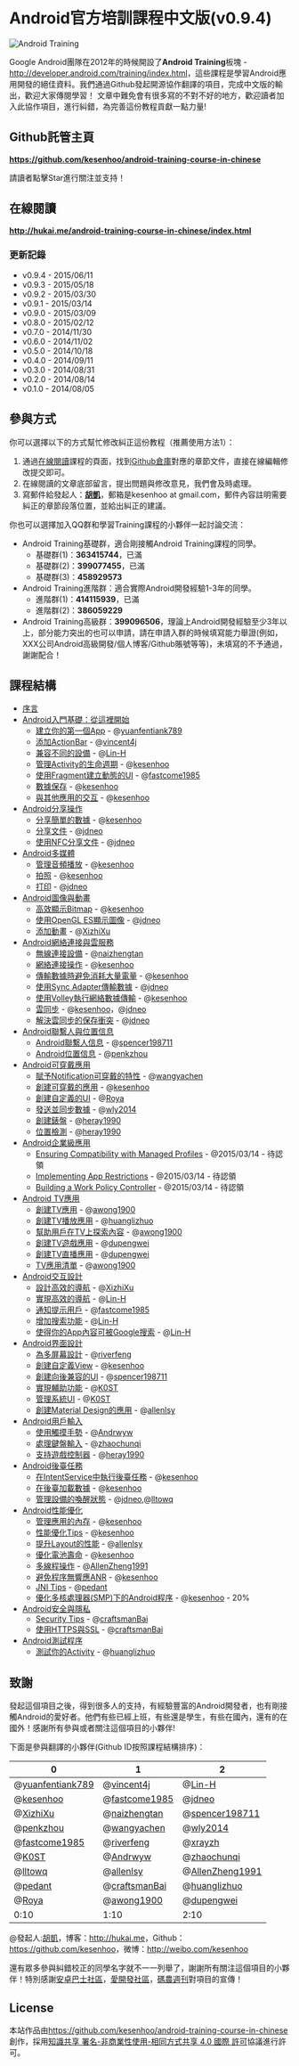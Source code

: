 # Android官方培訓課程中文版(v0.9.4)

![Android Training](android_training.jpg)

Google Android團隊在2012年的時候開設了**Android Training**板塊 - <http://developer.android.com/training/index.html>，這些課程是學習Android應用開發的絕佳資料。我們通過Github發起開源協作翻譯的項目，完成中文版的輸出，歡迎大家傳閱學習！
文章中難免會有很多寫的不對不好的地方，歡迎讀者加入此協作項目，進行糾錯，為完善這份教程貢獻一點力量!

## Github託管主頁

**<https://github.com/kesenhoo/android-training-course-in-chinese>**

請讀者點擊Star進行關注並支持！

## 在線閱讀

**<http://hukai.me/android-training-course-in-chinese/index.html>**

### 更新記錄
* v0.9.4 - 2015/06/11
* v0.9.3 - 2015/05/18
* v0.9.2 - 2015/03/30
* v0.9.1 - 2015/03/14
* v0.9.0 - 2015/03/09
* v0.8.0 - 2015/02/12
* v0.7.0 - 2014/11/30
* v0.6.0 - 2014/11/02
* v0.5.0 - 2014/10/18
* v0.4.0 - 2014/09/11
* v0.3.0 - 2014/08/31
* v0.2.0 - 2014/08/14
* v0.1.0 - 2014/08/05

## 參與方式

你可以選擇以下的方式幫忙修改糾正這份教程（推薦使用方法1）：

1. 通過[在線閱讀](http://hukai.me/android-training-course-in-chinese/index.html)課程的頁面，找到[Github倉庫](https://github.com/kesenhoo/android-training-course-in-chinese)對應的章節文件，直接在線編輯修改提交即可。
2. 在線閱讀的文章底部留言，提出問題與修改意見，我們會及時處理。
3. 寫郵件給發起人：**[胡凱](http://hukai.me)**，郵箱是kesenhoo at gmail.com，郵件內容註明需要糾正的章節段落位置，並給出糾正的建議。

你也可以選擇加入QQ群和學習Training課程的小夥伴一起討論交流：

* Android Training基礎群，適合剛接觸Android Training課程的同學。
    * 基礎群(1)：**363415744**，已滿
    * 基礎群(2)：**399077455**，已滿
    * 基礎群(3)：**458929573**
* Android Training進階群：適合實際Android開發經驗1-3年的同學。
    * 進階群(1)：**414115939**，已滿
    * 進階群(2)：**386059229**
* Android Training高級群：**399096506**，理論上Android開發經驗至少3年以上，部分能力突出的也可以申請，請在申請入群的時候填寫能力舉證(例如，XXX公司Android高級開發/個人博客/Github賬號等等)，未填寫的不予通過，謝謝配合！

## 課程結構

* [序言](http://hukai.me/android-training-course-in-chinese/index.html)
* [Android入門基礎：從這裡開始](http://hukai.me/android-training-course-in-chinese/basics/index.html)
   * [建立你的第一個App](http://hukai.me/android-training-course-in-chinese/basics/firstapp/index.html) - @[yuanfentiank789](https://github.com/yuanfentiank789)
   * [添加ActionBar](http://hukai.me/android-training-course-in-chinese/basics/actionbar/index.html) - @[vincent4j](https://github.com/vincent4j)
   * [兼容不同的設備](http://hukai.me/android-training-course-in-chinese/basics/supporting-devices/index.html) - @[Lin-H](https://github.com/Lin-H)
   * [管理Activity的生命週期](http://hukai.me/android-training-course-in-chinese/basics/activity-lifecycle/index.html) - @[kesenhoo](https://github.com/kesenhoo)
   * [使用Fragment建立動態的UI](http://hukai.me/android-training-course-in-chinese/basics/fragments/index.html) - @[fastcome1985](https://github.com/fastcome1985)
   * [數據保存](http://hukai.me/android-training-course-in-chinese/basics/data-storage/index.html) - @[kesenhoo](https://github.com/kesenhoo)
   * [與其他應用的交互](http://hukai.me/android-training-course-in-chinese/basics/intents/index.html) - @[kesenhoo](https://github.com/kesenhoo)
* [Android分享操作](http://hukai.me/android-training-course-in-chinese/building-content-sharing.html)
   * [分享簡單的數據](http://hukai.me/android-training-course-in-chinese/content-sharing/sharing/index.html) - @[kesenhoo](https://github.com/kesenhoo)
   * [分享文件](http://hukai.me/android-training-course-in-chinese/content-sharing/secure-file-sharing/index.html) - @[jdneo](https://github.com/jdneo)
   * [使用NFC分享文件](http://hukai.me/android-training-course-in-chinese/content-sharing/beam-files/index.html) - @[jdneo](https://github.com/jdneo)
* [Android多媒體](http://hukai.me/android-training-course-in-chinese/building-multimedia.html)
   * [管理音頻播放](http://hukai.me/android-training-course-in-chinese/multimedia/audio/index.html) - @[kesenhoo](https://github.com/kesenhoo)
   * [拍照](http://hukai.me/android-training-course-in-chinese/multimedia/camera/index.html) - @[kesenhoo](https://github.com/kesenhoo)
   * [打印](http://hukai.me/android-training-course-in-chinese/multimedia/printing/index.html) - @[jdneo](https://github.com/jdneo)
* [Android圖像與動畫](http://hukai.me/android-training-course-in-chinese/building-graphics.html)
   * [高效顯示Bitmap](http://hukai.me/android-training-course-in-chinese/graphics/displaying-bitmaps/index.html) - @[kesenhoo](https://github.com/kesenhoo)
   * [使用OpenGL ES顯示圖像](http://hukai.me/android-training-course-in-chinese/graphics/opengl/index.html) - @[jdneo](https://github.com/jdneo)
   * [添加動畫](http://hukai.me/android-training-course-in-chinese/animations/index.html) - @[XizhiXu](https://github.com/XizhiXu)
* [Android網絡連接與雲服務](http://hukai.me/android-training-course-in-chinese/building-connectivity.html)
   * [無線連接設備](http://hukai.me/android-training-course-in-chinese/connectivity/connect-devices-wireless/index.html) - @[naizhengtan](https://github.com/naizhengtan)
   * [網絡連接操作](http://hukai.me/android-training-course-in-chinese/connectivity/network-ops/index.html) - @[kesenhoo](https://github.com/kesenhoo)
   * [傳輸數據時避免消耗大量電量](http://hukai.me/android-training-course-in-chinese/connectivity/efficient-downloads/index.html) - @[kesenhoo](https://github.com/kesenhoo)
   * [使用Sync Adapter傳輸數據](http://hukai.me/android-training-course-in-chinese/connectivity/sync-adapters/index.html) - @[jdneo](https://github.com/jdneo)
   * [使用Volley執行網絡數據傳輸](http://hukai.me/android-training-course-in-chinese/connectivity/volley/index.html) - @[kesenhoo](https://github.com/kesenhoo)
   * [雲同步](http://hukai.me/android-training-course-in-chinese/cloud/cloudsync/index.html) - @[kesenhoo](https://github.com/kesenhoo)，@[jdneo](https://github.com/jdneo)
   * [解決雲同步的保存衝突](http://hukai.me/android-training-course-in-chinese/cloud/cloudsave/index.html) - @[jdneo](https://github.com/jdneo)
* [Android聯繫人與位置信息](http://hukai.me/android-training-course-in-chinese/building-userinfo.html)
   * [Android聯繫人信息](http://hukai.me/android-training-course-in-chinese/contacts-provider/index.html) - @[spencer198711](https://github.com/spencer198711)
   * [Android位置信息](http://hukai.me/android-training-course-in-chinese/location/index.html) - @[penkzhou](https://github.com/penkzhou)
* [Android可穿戴應用](http://hukai.me/android-training-course-in-chinese/building-wearables.html)
   * [賦予Notification可穿戴的特性](http://hukai.me/android-training-course-in-chinese/wearables/notifications/index.html) - @[wangyachen](https://github.com/wangyachen)
   * [創建可穿戴的應用](http://hukai.me/android-training-course-in-chinese/wearables/apps/index.html) - @[kesenhoo](https://github.com/kesenhoo)
   * [創建自定義的UI](http://hukai.me/android-training-course-in-chinese/wearables/ui/index.html) - @[Roya](https://github.com/RoyaAoki)
   * [發送並同步數據](http://hukai.me/android-training-course-in-chinese/wearables/data-layer/index.html) - @[wly2014](https://github.com/wly2014)
   * [創建錶盤](http://hukai.me/android-training-course-in-chinese/wearables/watch-faces/index.html) - @[heray1990](https://github.com/heray1990)
   * [位置檢測](http://hukai.me/android-training-course-in-chinese/wearables/location/wear-location-detection.html) - @[heray1990](https://github.com/heray1990)
* [Android企業級應用](http://hukai.me/android-training-course-in-chinese/enterprise/index.html)
   * [Ensuring Compatibility with Managed Profiles](http://hukai.me/android-training-course-in-chinese/enterprise/app-compatibility.html) - @2015/03/14 - 待認領
   * [Implementing App Restrictions](http://hukai.me/android-training-course-in-chinese/enterprise/app-restrictions.html) - @2015/03/14 - 待認領
   * [Building a Work Policy Controller](http://hukai.me/android-training-course-in-chinese/enterprise/work-policy-ctrl.html) - @2015/03/14 - 待認領
* [Android TV應用](http://hukai.me/android-training-course-in-chinese/building-tv.html)
   * [創建TV應用](http://hukai.me/android-training-course-in-chinese/tv/start/index.html) - @[awong1900](https://github.com/awong1900)
   * [創建TV播放應用](http://hukai.me/android-training-course-in-chinese/tv/playback/start.html) - @[huanglizhuo](https://github.com/huanglizhuo)
   * [幫助用戶在TV上探索內容](http://hukai.me/android-training-course-in-chinese/tv/discovery/index.html) - @[awong1900](https://github.com/awong1900)
   * [創建TV遊戲應用](http://hukai.me/android-training-course-in-chinese/tv/games/index.html) - @[dupengwei](https://github.com/dupengwei)
   * [創建TV直播應用](http://hukai.me/android-training-course-in-chinese/tv/tif/index.html) - @[dupengwei](https://github.com/dupengwei)
   * [TV應用清單](http://hukai.me/android-training-course-in-chinese/tv/publishing/checklist.html) - @[awong1900](https://github.com/awong1900)
* [Android交互設計](http://hukai.me/android-training-course-in-chinese/best-ux.html)
   * [設計高效的導航](http://hukai.me/android-training-course-in-chinese/ux/design-nav/index.html) - @[XizhiXu](https://github.com/XizhiXu)
   * [實現高效的導航](http://hukai.me/android-training-course-in-chinese/ux/implement-nav/index.html) - @[Lin-H](https://github.com/Lin-H)
   * [通知提示用戶](http://hukai.me/android-training-course-in-chinese/ux/notify-user/index.html) - @[fastcome1985](https://github.com/fastcome1985)
   * [增加搜索功能](http://hukai.me/android-training-course-in-chinese/ux/search/index.html) - @[Lin-H](https://github.com/Lin-H)
   * [使得你的App內容可被Google搜索](http://hukai.me/android-training-course-in-chinese/ux/app-indexing/index.html) - @[Lin-H](https://github.com/Lin-H)
* [Android界面設計](http://hukai.me/android-training-course-in-chinese/best-ui.html)
   * [為多屏幕設計](http://hukai.me/android-training-course-in-chinese/ui/multiscreen/index.html) - @[riverfeng](https://github.com/riverfeng)
   * [創建自定義View](http://hukai.me/android-training-course-in-chinese/ui/custom-view/index.html) - @[kesenhoo](https://github.com/kesenhoo)
   * [創建向後兼容的UI](http://hukai.me/android-training-course-in-chinese/ui/backward-compatible-ui/index.html) - @[spencer198711](https://github.com/spencer198711)
   * [實現輔助功能](http://hukai.me/android-training-course-in-chinese/ui/accessibility/index.html) - @[K0ST](https://github.com/K0ST)
   * [管理系統UI](http://hukai.me/android-training-course-in-chinese/ui/system-ui/index.html) - @[K0ST](https://github.com/K0ST)
   * [創建Material Design的應用](http://hukai.me/android-training-course-in-chinese/material/index.html) - @[allenlsy](https://github.com/allenlsy)
* [Android用戶輸入](http://hukai.me/android-training-course-in-chinese/best-user-input.html)
   * [使用觸摸手勢](http://hukai.me/android-training-course-in-chinese/input/gestures/index.html) - @[Andrwyw](https://github.com/Andrwyw)
   * [處理鍵盤輸入](http://hukai.me/android-training-course-in-chinese/input/keyboard-input/index.html) - @[zhaochunqi](https://github.com/zhaochunqi)
   * [支持遊戲控制器](http://hukai.me/android-training-course-in-chinese/input/game-controller/index.html) - @[heray1990](https://github.com/heray1990)
* [Android後臺任務](http://hukai.me/android-training-course-in-chinese/best-background.html)
   * [在IntentService中執行後臺任務](http://hukai.me/android-training-course-in-chinese/background-jobs/run-background-service/index.html) - @[kesenhoo](https://github.com/kesenhoo)
   * [在後臺加載數據](http://hukai.me/android-training-course-in-chinese/background-jobs/load-data-background/index.html) - @[kesenhoo](https://github.com/kesenhoo)
   * [管理設備的喚醒狀態](http://hukai.me/android-training-course-in-chinese/background-jobs/scheduling/index.html) - @[jdneo](https://github.com/jdneo),@[lltowq](https://github.com/lltowq)
* [Android性能優化](http://hukai.me/android-training-course-in-chinese/best-performance.html)
   * [管理應用的內存](http://hukai.me/android-training-course-in-chinese/performance/memory.html) - @[kesenhoo](https://github.com/kesenhoo)
   * [性能優化Tips](http://hukai.me/android-training-course-in-chinese/performance/performance-tips.html) - @[kesenhoo](https://github.com/kesenhoo)
   * [提升Layout的性能](http://hukai.me/android-training-course-in-chinese/performance/improving-layouts/index.html) - @[allenlsy](https://github.com/allenlsy)
   * [優化電池壽命](http://hukai.me/android-training-course-in-chinese/performance/monitor-device-state/index.html) - @[kesenhoo](https://github.com/kesenhoo)
   * [多線程操作](http://hukai.me/android-training-course-in-chinese/performance/multi-threads/index.html) - @[AllenZheng1991](https://github.com/AllenZheng1991)
   * [避免程序無響應ANR](http://hukai.me/android-training-course-in-chinese/performance/perf-anr/index.html) - @[kesenhoo](https://github.com/kesenhoo)
   * [JNI Tips](http://hukai.me/android-training-course-in-chinese/performance/perf-jni/index.html) - @[pedant](https://github.com/pedant)
   * [優化多核處理器(SMP)下的Android程序](http://hukai.me/android-training-course-in-chinese/performance/smp/index.html) - @[kesenhoo](https://github.com/kesenhoo) - 20%
* [Android安全與隱私](http://hukai.me/android-training-course-in-chinese/best-security.html)
   * [Security Tips](http://hukai.me/android-training-course-in-chinese/security/security-tips.html) - @[craftsmanBai](https://github.com/craftsmanBai)
   * [使用HTTPS與SSL](http://hukai.me/android-training-course-in-chinese/security/security-ssl.html) - @[craftsmanBai](https://github.com/craftsmanBai)
* [Android測試程序](http://hukai.me/android-training-course-in-chinese/best-testing.html)
   * [測試你的Activity](http://hukai.me/android-training-course-in-chinese/testing/activity-testing/index.html) - @[huanglizhuo](https://github.com/huanglizhuo)



## 致謝
發起這個項目之後，得到很多人的支持，有經驗豐富的Android開發者，也有剛接觸Android的愛好者。他們有些已經上班，有些還是學生，有些在國內，還有的在國外！感謝所有參與或者關注這個項目的小夥伴!

下面是參與翻譯的小夥伴(Github ID按照課程結構排序)：


| 0 | 1 | 2 |
| --- | --- | --- |
| @[yuanfentiank789](https://github.com/yuanfentiank789) | @[vincent4j](https://github.com/vincent4j) | @[Lin-H](https://github.com/Lin-H) |
| @[kesenhoo](https://github.com/kesenhoo) | @[fastcome1985](https://github.com/fastcome1985) | @[jdneo](https://github.com/jdneo) |
| @[XizhiXu](https://github.com/XizhiXu) | @[naizhengtan](https://github.com/naizhengtan) | @[spencer198711](https://github.com/spencer198711) |
| @[penkzhou](https://github.com/penkzhou) | @[wangyachen](https://github.com/wangyachen) | @[wly2014](https://github.com/wly2014) |
| @[fastcome1985](https://github.com/fastcome1985) | @[riverfeng](https://github.com/riverfeng) | @[xrayzh](https://github.com/xrayzh) |
| @[K0ST](https://github.com/K0ST) | @[Andrwyw](https://github.com/Andrwyw) | @[zhaochunqi](https://github.com/zhaochunqi) |
| @[lltowq](https://github.com/lltowq) | @[allenlsy](https://github.com/allenlsy) | @[AllenZheng1991](https://github.com/AllenZheng1991) |
| @[pedant](https://github.com/pedant) | @[craftsmanBai](https://github.com/craftsmanBai) | @[huanglizhuo](https://github.com/huanglizhuo) |
| @[Roya](https://github.com/RoyaAoki) | @[awong1900](https://github.com/awong1900) | @[dupengwei](https://github.com/dupengwei) |
| 0:10 | 1:10 | 2:10 |


@發起人:[胡凱](<http://hukai.me>)，博客：<http://hukai.me>，Github：<https://github.com/kesenhoo>，微博：<http://weibo.com/kesenhoo>

還有眾多參與糾錯校正的同學名字就不一一列舉了，謝謝所有關注這個項目的小夥伴！特別感謝[安卓巴士社區](http://www.apkbus.com)，[愛開發社區](http://akaifa.com)，[碼農週刊](http://weekly.manong.io)對項目的宣傳！

## License
本站作品由<https://github.com/kesenhoo/android-training-course-in-chinese>創作，採用[知識共享 署名-非商業性使用-相同方式共享 4.0 國際 許可](http://creativecommons.org/licenses/by-nc-sa/4.0/)協議進行許可。
